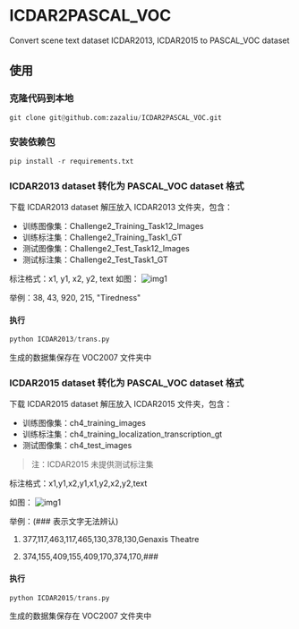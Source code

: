 # ICDAR2PASCAL_VOC
Convert scene text dataset ICDAR2013, ICDAR2015 to PASCAL_VOC dataset

## 使用

### 克隆代码到本地

```py
git clone git@github.com:zazaliu/ICDAR2PASCAL_VOC.git
```
### 安装依赖包
```py
pip install -r requirements.txt
```

### ICDAR2013 dataset 转化为 PASCAL_VOC dataset 格式
下载 ICDAR2013 dataset 解压放入 ICDAR2013 文件夹，包含：
- 训练图像集：Challenge2_Training_Task12_Images
- 训练标注集：Challenge2_Training_Task1_GT
- 测试图像集：Challenge2_Test_Task12_Images
- 测试标注集：Challenge2_Test_Task1_GT

标注格式：x1, y1, x2, y2, text
如图：
![img1](http://ww1.sinaimg.cn/large/c26aeefely1fs0ci2pae2j20w00i0t98.jpg)

举例：38, 43, 920, 215, "Tiredness"

#### 执行
```py
python ICDAR2013/trans.py
```
生成的数据集保存在 VOC2007 文件夹中

### ICDAR2015 dataset 转化为 PASCAL_VOC dataset 格式
下载 ICDAR2015 dataset 解压放入 ICDAR2015 文件夹，包含：
- 训练图像集：ch4_training_images
- 训练标注集：ch4_training_localization_transcription_gt
- 测试图像集：ch4_test_images

> 注：ICDAR2015 未提供测试标注集

标注格式：x1,y1,x2,y1,x1,y2,x2,y2,text

如图：
![img1](http://ww1.sinaimg.cn/large/c26aeefely1fs0ci2pae2j20w00i0t98.jpg)

举例：(### 表示文字无法辨认)
1. 377,117,463,117,465,130,378,130,Genaxis Theatre

2. 374,155,409,155,409,170,374,170,###

#### 执行
```py
python ICDAR2015/trans.py
```
生成的数据集保存在 VOC2007 文件夹中
